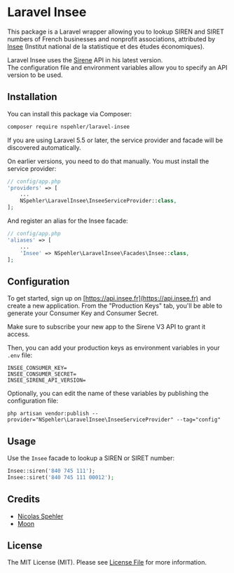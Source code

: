 # Laravel Insee

This package is a Laravel wrapper allowing you to lookup SIREN and SIRET numbers of French businesses and nonprofit associations, attributed by [Insee](https://insee.fr/en/accueil) (Institut national de la statistique et des études économiques).

Laravel Insee uses the [Sirene](https://api.insee.fr/catalogue/) API in his latest version.  
The configuration file and environment variables allow you to specify an API version to be used.  

## Installation

You can install this package via Composer:

``` bash
composer require nspehler/laravel-insee
```

If you are using Laravel 5.5 or later, the service provider and facade will be discovered automatically.

On earlier versions, you need to do that manually. You must install the service provider:

``` php
// config/app.php
'providers' => [
    ...
    NSpehler\LaravelInsee\InseeServiceProvider::class,
];
```

And register an alias for the Insee facade:

``` php
// config/app.php
'aliases' => [
    ...
    'Insee' => NSpehler\LaravelInsee\Facades\Insee::class,
];
```

## Configuration

To get started, sign up on [https://api.insee.fr](https://api.insee.fr) and create a new application. From the "Production Keys" tab, you'll be able to generate your Consumer Key and Consumer Secret.

Make sure to subscribe your new app to the Sirene V3 API to grant it access.

Then, you can add your production keys as environment variables in your `.env` file:
```
INSEE_CONSUMER_KEY=
INSEE_CONSUMER_SECRET=
INSEE_SIRENE_API_VERSION=
```

Optionally, you can edit the name of these variables by publishing the configuration file:
```
php artisan vendor:publish --provider="NSpehler\LaravelInsee\InseeServiceProvider" --tag="config"
```

## Usage

Use the `Insee` facade to lookup a SIREN or SIRET number:

``` php
Insee::siren('840 745 111');
Insee::siret('840 745 111 00012');
```

## Credits

- [Nicolas Spehler](https://nspehler.com)
- [Moon](https://moon.xyz)

## License
The MIT License (MIT). Please see [License File](LICENSE) for more information.
